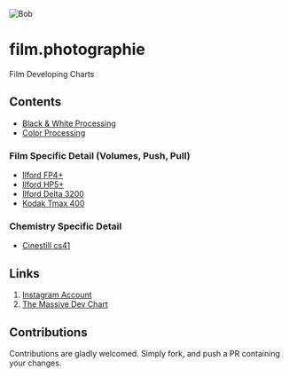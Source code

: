 ![Bob][logo]

# film.photographie

Film Developing Charts

## Contents

- [Black & White Processing](./by_film/B%26W.md)
- [Color Processing](./by_film/C41.md)

### Film Specific Detail (Volumes, Push, Pull)

- [Ilford FP4+](by_film/Ilford/ILFORD_FP4.md)
- [Ilford HP5+](by_film/Ilford/ILFORD_HP5Plus.md)
- [Ilford Delta 3200](by_film/Ilford/ILFORD_DELTA_3200.md)
- [Kodak Tmax 400](by_film/Kodak/KODAK_TMAX_400.md)

### Chemistry Specific Detail

- [Cinestill cs41](./by_chemistry/CINESTILL_CS41.md)

## Links

1. [Instagram Account](https://www.instagram.com/film.photographie/)
2. [The Massive Dev Chart](https://www.digitaltruth.com/devchart.php)

  [logo]: https://scontent-bos5-1.cdninstagram.com/v/t51.2885-19/332671695_530672632487728_1756571279610039892_n.jpg?stp=dst-jpg_s150x150&_nc_ht=scontent-bos5-1.cdninstagram.com&_nc_cat=104&_nc_ohc=ByAQTTWzMewAX9S71QT&edm=AAAAAAABAAAA&ccb=7-5&oh=00_AfB7hfJIZk_HWBQecqIU6pvxKH4MX_r-Q72XqCpJQJNNEA&oe=649E95D8

## Contributions

Contributions are gladly welcomed. Simply fork, and push a PR containing your changes.
